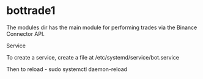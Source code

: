 # bottrade1

The modules dir has the main module for performing trades via the Binance Connector API.

Service 

To create a service, create a file at /etc/systemd/service/bot.service 

Then to reload -
sudo systemctl daemon-reload


